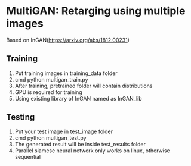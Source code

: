 # MultiGAN: Retarging using multiple images

Based on InGAN(https://arxiv.org/abs/1812.00231)

## Training
1. Put training images in training_data folder
2. cmd python multigan_train.py
3. After training, pretrained folder will contain distributions
4. GPU is required for training
5. Using existing library of InGAN named as InGAN_lib

## Testing
1. Put your test image in test_image folder
2. cmd python multigan_test.py
3. The generated result will be inside test_results folder
4. Parallel siamese neural network only works on linux, otherwise sequential
